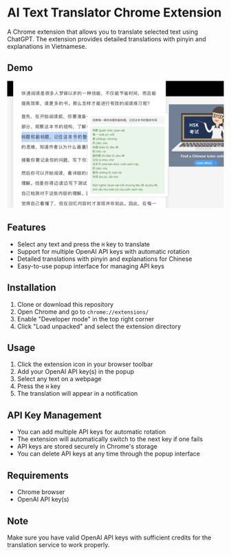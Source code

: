 # AI Text Translator Chrome Extension

A Chrome extension that allows you to translate selected text using ChatGPT. The extension provides detailed translations with pinyin and explanations in Vietnamese.

## Demo

![Demo](./images/demo.png)

## Features

- Select any text and press the `H` key to translate
- Support for multiple OpenAI API keys with automatic rotation
- Detailed translations with pinyin and explanations for Chinese
- Easy-to-use popup interface for managing API keys

## Installation

1. Clone or download this repository
2. Open Chrome and go to `chrome://extensions/`
3. Enable "Developer mode" in the top right corner
4. Click "Load unpacked" and select the extension directory

## Usage

1. Click the extension icon in your browser toolbar
2. Add your OpenAI API key(s) in the popup
3. Select any text on a webpage
4. Press the `H` key
5. The translation will appear in a notification

## API Key Management

- You can add multiple API keys for automatic rotation
- The extension will automatically switch to the next key if one fails
- API keys are stored securely in Chrome's storage
- You can delete API keys at any time through the popup interface

## Requirements

- Chrome browser
- OpenAI API key(s)

## Note

Make sure you have valid OpenAI API keys with sufficient credits for the translation service to work properly.